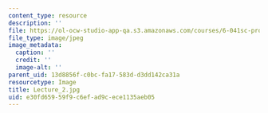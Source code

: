 ```yaml
---
content_type: resource
description: ''
file: https://ol-ocw-studio-app-qa.s3.amazonaws.com/courses/6-041sc-probabilistic-systems-analysis-and-applied-probability-fall-2013/e30fd65959f9c6efad9cece1135aeb05_Lecture_2.jpg
file_type: image/jpeg
image_metadata:
  caption: ''
  credit: ''
  image-alt: ''
parent_uid: 13d8856f-c0bc-fa17-583d-d3dd142ca31a
resourcetype: Image
title: Lecture_2.jpg
uid: e30fd659-59f9-c6ef-ad9c-ece1135aeb05
---
```

